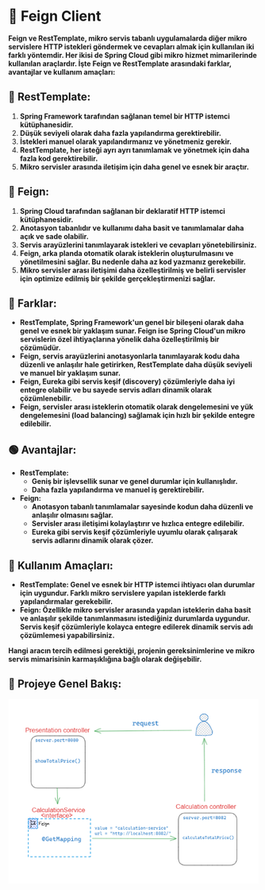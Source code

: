 # 🚩 Feign Client

**Feign ve RestTemplate, mikro servis tabanlı uygulamalarda diğer mikro servislere HTTP istekleri göndermek ve cevapları almak için kullanılan iki farklı yöntemdir. Her ikisi de Spring Cloud gibi mikro hizmet mimarilerinde kullanılan araçlardır. İşte Feign ve RestTemplate arasındaki farklar, avantajlar ve kullanım amaçları:**

## 🎯 **RestTemplate:**

1. **Spring Framework tarafından sağlanan temel bir HTTP istemci kütüphanesidir.**
2. **Düşük seviyeli olarak daha fazla yapılandırma gerektirebilir.**
3. **İstekleri manuel olarak yapılandırmanız ve yönetmeniz gerekir.**
4. **RestTemplate, her isteği ayrı ayrı tanımlamak ve yönetmek için daha fazla kod gerektirebilir.**
5. **Mikro servisler arasında iletişim için daha genel ve esnek bir araçtır.**

## 🎯 **Feign**:

1. **Spring Cloud tarafından sağlanan bir deklaratif HTTP istemci kütüphanesidir.**
2. **Anotasyon tabanlıdır ve kullanımı daha basit ve tanımlamalar daha açık ve sade olabilir.**
3. **Servis arayüzlerini tanımlayarak istekleri ve cevapları yönetebilirsiniz.**
4. **Feign, arka planda otomatik olarak isteklerin oluşturulmasını ve yönetilmesini sağlar. Bu nedenle daha az kod yazmanız gerekebilir.**
5. **Mikro servisler arası iletişimi daha özelleştirilmiş ve belirli servisler için optimize edilmiş bir şekilde gerçekleştirmenizi sağlar.**

## 🔴 **Farklar:**

- **RestTemplate, Spring Framework'un genel bir bileşeni olarak daha genel ve esnek bir yaklaşım sunar. Feign ise Spring Cloud'un mikro servislerin özel ihtiyaçlarına yönelik daha özelleştirilmiş bir çözümüdür.**
- **Feign, servis arayüzlerini anotasyonlarla tanımlayarak kodu daha düzenli ve anlaşılır hale getirirken, RestTemplate daha düşük seviyeli ve manuel bir yaklaşım sunar.**
- **Feign, Eureka gibi servis keşif (discovery) çözümleriyle daha iyi entegre olabilir ve bu sayede servis adları dinamik olarak çözümlenebilir.**
- **Feign, servisler arası isteklerin otomatik olarak dengelemesini ve yük dengelemesini (load balancing) sağlamak için hızlı bir şekilde entegre edilebilir.**

## 🟢 **Avantajlar:**

- **RestTemplate:**
    - **Geniş bir işlevsellik sunar ve genel durumlar için kullanışlıdır.**
    - **Daha fazla yapılandırma ve manuel iş gerektirebilir.**
- **Feign:**
    - **Anotasyon tabanlı tanımlamalar sayesinde kodun daha düzenli ve anlaşılır olmasını sağlar.**
    - **Servisler arası iletişimi kolaylaştırır ve hızlıca entegre edilebilir.**
    - **Eureka gibi servis keşif çözümleriyle uyumlu olarak çalışarak servis adlarını dinamik olarak çözer.**

## 🎯 **Kullanım Amaçları**:

- **RestTemplate: Genel ve esnek bir HTTP istemci ihtiyacı olan durumlar için uygundur. Farklı mikro servislere yapılan isteklerde farklı yapılandırmalar gerekebilir.**
- **Feign: Özellikle mikro servisler arasında yapılan isteklerin daha basit ve anlaşılır şekilde tanımlanmasını istediğiniz durumlarda uygundur. Servis keşif çözümleriyle kolayca entegre edilerek dinamik servis adı çözümlemesi yapabilirsiniz.**

**Hangi aracın tercih edilmesi gerektiği, projenin gereksinimlerine ve mikro servis mimarisinin karmaşıklığına bağlı olarak değişebilir.**

## 🎯 **Projeye Genel Bakış**:

![](images/2.png)